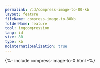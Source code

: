 ```yaml
---
permalink: /id/compress-image-to-80-kb
layout: feature
fileName: compress-image-to-80kb
folderName: feature
tool: imgcompression
lang: id
size: 80
type: kb
nointernationalization: true
---
```

{%- include compress-image-to-X.html -%}       
